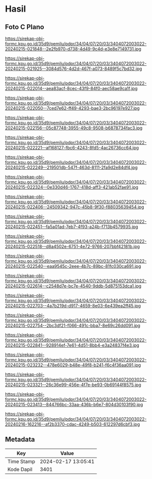# Hasil

## Foto C Plano

https://sirekap-obj-formc.kpu.go.id/35d9/pemilu/pdpr/34/04/07/20/03/3404072003022-20240215-021848--2e2fb970-d738-4d49-9c4d-e3e8e7149731.jpg

https://sirekap-obj-formc.kpu.go.id/35d9/pemilu/pdpr/34/04/07/20/03/3404072003022-20240215-021925--3084d576-4d2d-467f-a073-8489f5c7bd32.jpg

https://sirekap-obj-formc.kpu.go.id/35d9/pemilu/pdpr/34/04/07/20/03/3404072003022-20240215-022014--aea83acf-8cec-43f9-84f0-aec58ae9ca1f.jpg

https://sirekap-obj-formc.kpu.go.id/35d9/pemilu/pdpr/34/04/07/20/03/3404072003022-20240215-022050--7ced7e62-ff49-4293-bae3-2bc96197e927.jpg

https://sirekap-obj-formc.kpu.go.id/35d9/pemilu/pdpr/34/04/07/20/03/3404072003022-20240215-022156--05c87748-3955-49c8-9508-b6878734fac3.jpg

https://sirekap-obj-formc.kpu.go.id/35d9/pemilu/pdpr/34/04/07/20/03/3404072003022-20240215-022221--af168127-fbc6-4243-8fd5-4ac26736cc64.jpg

https://sirekap-obj-formc.kpu.go.id/35d9/pemilu/pdpr/34/04/07/20/03/3404072003022-20240215-022249--219501db-547f-463d-8111-2fa9d2e84df4.jpg

https://sirekap-obj-formc.kpu.go.id/35d9/pemilu/pdpr/34/04/07/20/03/3404072003022-20240215-022324--0e330d46-1767-418d-aff3-421ab52fae91.jpg

https://sirekap-obj-formc.kpu.go.id/35d9/pemilu/pdpr/34/04/07/20/03/3404072003022-20240215-022406--24509342-947c-45b8-9f30-f88035639454.jpg

https://sirekap-obj-formc.kpu.go.id/35d9/pemilu/pdpr/34/04/07/20/03/3404072003022-20240215-022451--fa5a01ad-7eb7-4f93-a24b-f713b4579935.jpg

https://sirekap-obj-formc.kpu.go.id/35d9/pemilu/pdpr/34/04/07/20/03/3404072003022-20240215-022518--d8a4502e-6751-4e72-9766-207bbf42181b.jpg

https://sirekap-obj-formc.kpu.go.id/35d9/pemilu/pdpr/34/04/07/20/03/3404072003022-20240215-022540--eaa9545c-2eee-4b7c-89bc-81fc030ca691.jpg

https://sirekap-obj-formc.kpu.go.id/35d9/pemilu/pdpr/34/04/07/20/03/3404072003022-20240215-022614--c2548d7e-bc7e-4540-9ddb-5d875153dca1.jpg

https://sirekap-obj-formc.kpu.go.id/35d9/pemilu/pdpr/34/04/07/20/03/3404072003022-20240215-022703--4a7b219d-d917-4659-8e03-6e439ea2ff45.jpg

https://sirekap-obj-formc.kpu.go.id/35d9/pemilu/pdpr/34/04/07/20/03/3404072003022-20240215-022754--2bc3df21-f066-491c-bba7-8e69c26dd091.jpg

https://sirekap-obj-formc.kpu.go.id/35d9/pemilu/pdpr/34/04/07/20/03/3404072003022-20240215-022841--928914ef-7e61-4d51-8bb4-e3a24837f4e3.jpg

https://sirekap-obj-formc.kpu.go.id/35d9/pemilu/pdpr/34/04/07/20/03/3404072003022-20240215-023232--478e6029-b48e-49f8-b241-f6c4f36aa091.jpg

https://sirekap-obj-formc.kpu.go.id/35d9/pemilu/pdpr/34/04/07/20/03/3404072003022-20240215-023321--26c36e99-456e-4f7e-be93-0b69144f8575.jpg

https://sirekap-obj-formc.kpu.go.id/35d9/pemilu/pdpr/34/04/07/20/03/3404072003022-20240215-023413--844766bc-33aa-436b-b6e7-804d30103f90.jpg

https://sirekap-obj-formc.kpu.go.id/35d9/pemilu/pdpr/34/04/07/20/03/3404072003022-20240216-162216--af2b3370-cdac-4249-b503-612297d6cbf3.jpg


## Metadata

| Key        | Value               |
| ---------- | ------------------- |
| Time Stamp | 2024-02-17 13:05:41 |
| Kode Dapil | 3401                |



